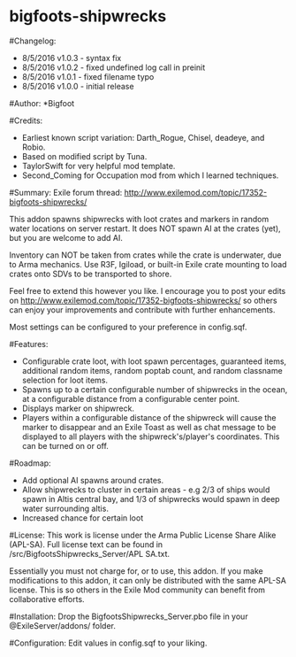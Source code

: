 # bigfoots-shipwrecks

#Changelog:
* 8/5/2016 v1.0.3 - syntax fix
* 8/5/2016 v1.0.2 - fixed undefined log call in preinit
* 8/5/2016 v1.0.1 - fixed filename typo
* 8/5/2016 v1.0.0 - initial release

#Author:
*Bigfoot


#Credits:
* Earliest known script variation: Darth_Rogue, Chisel, deadeye, and Robio.
* Based on modified script by Tuna.
* TaylorSwift for very helpful mod template.
* Second_Coming for Occupation mod from which I learned techniques.


#Summary:
Exile forum thread: http://www.exilemod.com/topic/17352-bigfoots-shipwrecks/

This addon spawns shipwrecks with loot crates and markers in random water locations on server restart. It does NOT spawn AI at the crates (yet), but you are welcome to add AI.

Inventory can NOT be taken from crates while the crate is underwater, due to Arma mechanics. Use R3F, Igiload, or built-in Exile crate mounting to load crates onto SDVs to be transported to shore.

Feel free to extend this however you like. I encourage you to post your edits on http://www.exilemod.com/topic/17352-bigfoots-shipwrecks/ so others can enjoy your improvements and contribute with further enhancements.

Most settings can be configured to your preference in config.sqf.


#Features:
* Configurable crate loot, with loot spawn percentages, guaranteed items, additional random items, random poptab count, and random classname selection for loot items.
* Spawns up to a certain configurable number of shipwrecks in the ocean, at a configurable distance from a configurable center point.
* Displays marker on shipwreck.
* Players within a configurable distance of the shipwreck will cause the marker to disappear and an Exile Toast as well as chat message to be displayed to all players with the shipwreck's/player's coordinates. This can be turned on or off.


#Roadmap:
* Add optional AI spawns around crates.
* Allow shipwrecks to cluster in certain areas - e.g 2/3 of ships would spawn in Altis central bay, and 1/3 of shipwrecks would spawn in deep water surrounding altis.
* Increased chance for certain loot


#License:
This work is license under the Arma Public License Share Alike (APL-SA). Full license text can be found in /src/BigfootsShipwrecks_Server/APL SA.txt.

Essentially you must not charge for, or to use, this addon. If you make modifications to this addon, it can only be distributed with the same APL-SA license. This is so others in the Exile Mod community can benefit from collaborative efforts.


#Installation:
Drop the BigfootsShipwrecks_Server.pbo file in your @ExileServer/addons/ folder.


#Configuration:
Edit values in config.sqf to your liking.
